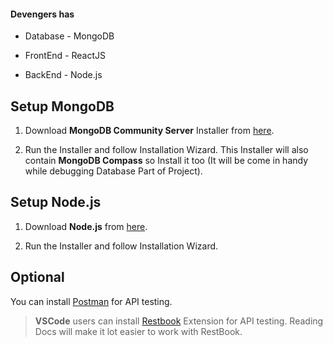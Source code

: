 #### Devengers has

- Database - MongoDB

- FrontEnd - ReactJS

- BackEnd - Node.js

## Setup MongoDB

1. Download **MongoDB Community Server** Installer from [here](https://www.mongodb.com/try/download/community).

2. Run the Installer and follow Installation Wizard. This Installer will also contain **MongoDB Compass** so Install it too (It will be come in handy while debugging Database Part of Project).

## Setup Node.js

1. Download **Node.js** from [here](https://nodejs.org).

2. Run the Installer and follow Installation Wizard.

## Optional 

You can install [Postman](https://www.postman.com/) for API testing.

> **VSCode** users can install [Restbook](https://marketplace.visualstudio.com/items?itemName=tanhakabir.rest-book#:~:text=REST%20Book%20REST%20Book%20is%20a%20Visual%20Studio,to%20perform%20REST%20calls%20in%20a%20Notebook%20interface.)  Extension for API testing. Reading Docs will make it lot easier to work with RestBook.
